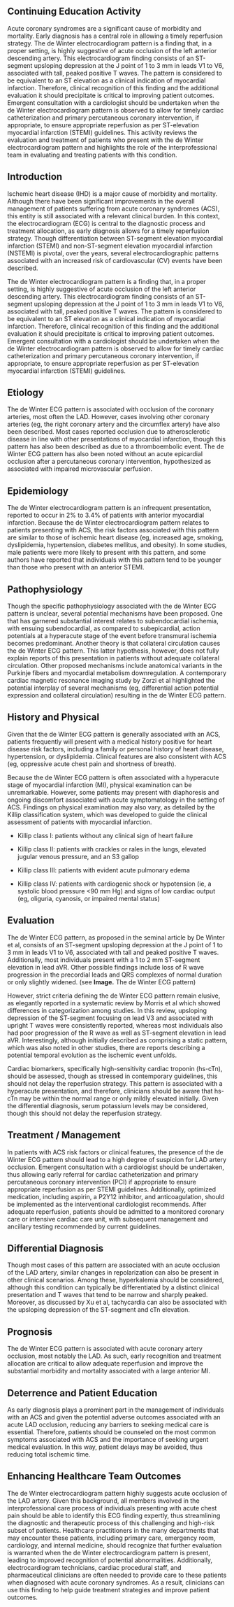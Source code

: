 ## Continuing Education Activity

Acute coronary syndromes are a significant cause of morbidity and mortality. Early diagnosis has a central role in allowing a timely reperfusion strategy. The de Winter electrocardiogram pattern is a finding that, in a proper setting, is highly suggestive of acute occlusion of the left anterior descending artery. This electrocardiogram finding consists of an ST-segment upsloping depression at the J point of 1 to 3 mm in leads V1 to V6, associated with tall, peaked positive T waves. The pattern is considered to be equivalent to an ST elevation as a clinical indication of myocardial infarction. Therefore, clinical recognition of this finding and the additional evaluation it should precipitate is critical to improving patient outcomes. Emergent consultation with a cardiologist should be undertaken when the de Winter electrocardiogram pattern is observed to allow for timely cardiac catheterization and primary percutaneous coronary intervention, if appropriate, to ensure appropriate reperfusion as per ST-elevation myocardial infarction (STEMI) guidelines. This activity reviews the evaluation and treatment of patients who present with the de Winter electrocardiogram pattern and highlights the role of the interprofessional team in evaluating and treating patients with this condition.

## Introduction

Ischemic heart disease (IHD) is a major cause of morbidity and mortality. Although there have been significant improvements in the overall management of patients suffering from acute coronary syndromes (ACS), this entity is still associated with a relevant clinical burden. In this context, the electrocardiogram (ECG) is central to the diagnostic process and treatment allocation, as early diagnosis allows for a timely reperfusion strategy. Though differentiation between ST-segment elevation myocardial infarction (STEMI) and non-ST-segment elevation myocardial infarction (NSTEMI) is pivotal, over the years, several electrocardiographic patterns associated with an increased risk of cardiovascular (CV) events have been described.

The de Winter electrocardiogram pattern is a finding that, in a proper setting, is highly suggestive of acute occlusion of the left anterior descending artery. This electrocardiogram finding consists of an ST-segment upsloping depression at the J point of 1 to 3 mm in leads V1 to V6, associated with tall, peaked positive T waves. The pattern is considered to be equivalent to an ST elevation as a clinical indication of myocardial infarction. Therefore, clinical recognition of this finding and the additional evaluation it should precipitate is critical to improving patient outcomes. Emergent consultation with a cardiologist should be undertaken when the de Winter electrocardiogram pattern is observed to allow for timely cardiac catheterization and primary percutaneous coronary intervention, if appropriate, to ensure appropriate reperfusion as per ST-elevation myocardial infarction (STEMI) guidelines.

## Etiology

The de Winter ECG pattern is associated with occlusion of the coronary arteries, most often the LAD. However, cases involving other coronary arteries (eg, the right coronary artery and the circumflex artery) have also been described. Most cases reported occlusion due to atherosclerotic disease in line with other presentations of myocardial infarction, though this pattern has also been described as due to a thromboembolic event. The de Winter ECG pattern has also been noted without an acute epicardial occlusion after a percutaneous coronary intervention, hypothesized as associated with impaired microvascular perfusion.

## Epidemiology

The de Winter electrocardiogram pattern is an infrequent presentation, reported to occur in 2% to 3.4% of patients with anterior myocardial infarction. Because the de Winter electrocardiogram pattern relates to patients presenting with ACS, the risk factors associated with this pattern are similar to those of ischemic heart disease (eg, increased age, smoking, dyslipidemia, hypertension, diabetes mellitus, and obesity). In some studies, male patients were more likely to present with this pattern, and some authors have reported that individuals with this pattern tend to be younger than those who present with an anterior STEMI.

## Pathophysiology

Though the specific pathophysiology associated with the de Winter ECG pattern is unclear, several potential mechanisms have been proposed. One that has garnered substantial interest relates to subendocardial ischemia, with ensuing subendocardial, as compared to subepicardial, action potentials at a hyperacute stage of the event before transmural ischemia becomes predominant. Another theory is that collateral circulation causes the de Winter ECG pattern. This latter hypothesis, however, does not fully explain reports of this presentation in patients without adequate collateral circulation. Other proposed mechanisms include anatomical variants in the Purkinje fibers and myocardial metabolism downregulation. A contemporary cardiac magnetic resonance imaging study by Zorzi et al highlighted the potential interplay of several mechanisms (eg, differential action potential expression and collateral circulation) resulting in the de Winter ECG pattern.

## History and Physical

Given that the de Winter ECG pattern is generally associated with an ACS, patients frequently will present with a medical history positive for heart disease risk factors, including a family or personal history of heart disease, hypertension, or dyslipidemia. Clinical features are also consistent with ACS (eg, oppressive acute chest pain and shortness of breath).

Because the de Winter ECG pattern is often associated with a hyperacute stage of myocardial infarction (MI), physical examination can be unremarkable. However, some patients may present with diaphoresis and ongoing discomfort associated with acute symptomatology in the setting of ACS. Findings on physical examination may also vary, as detailed by the Killip classification system, which was developed to guide the clinical assessment of patients with myocardial infarction.

  * Killip class I: patients without any clinical sign of heart failure

  * Killip class II: patients with crackles or rales in the lungs, elevated jugular venous pressure, and an S3 gallop

  * Killip class III: patients with evident acute pulmonary edema

  * Killip class IV: patients with cardiogenic shock or hypotension (ie, a systolic blood pressure <90 mm Hg) and signs of low cardiac output (eg, oliguria, cyanosis, or impaired mental status)

## Evaluation

The de Winter ECG pattern, as proposed in the seminal article by De Winter et al, consists of an ST-segment upsloping depression at the J point of 1 to 3 mm in leads V1 to V6, associated with tall and peaked positive T waves. Additionally, most individuals present with a 1 to 2 mm ST-segment elevation in lead aVR. Other possible findings include loss of R wave progression in the precordial leads and QRS complexes of normal duration or only slightly widened. (see **Image.** The de Winter ECG pattern)

However, strict criteria defining the de Winter ECG pattern remain elusive, as elegantly reported in a systematic review by Morris et al which showed differences in categorization among studies. In this review, upsloping depression of the ST-segment focusing on lead V3 and associated with upright T waves were consistently reported, whereas most individuals also had poor progression of the R wave as well as ST-segment elevation in lead aVR. Interestingly, although initially described as comprising a static pattern, which was also noted in other studies, there are reports describing a potential temporal evolution as the ischemic event unfolds.

Cardiac biomarkers, specifically high-sensitivity cardiac troponin (hs-cTn), should be assessed, though as stressed in contemporary guidelines, this should not delay the reperfusion strategy. This pattern is associated with a hyperacute presentation, and therefore, clinicians should be aware that hs-cTn may be within the normal range or only mildly elevated initially. Given the differential diagnosis, serum potassium levels may be considered, though this should not delay the reperfusion strategy.

## Treatment / Management

In patients with ACS risk factors or clinical features, the presence of the de Winter ECG pattern should lead to a high degree of suspicion for LAD artery occlusion. Emergent consultation with a cardiologist should be undertaken, thus allowing early referral for cardiac catheterization and primary percutaneous coronary intervention (PCI) if appropriate to ensure appropriate reperfusion as per STEMI guidelines. Additionally, optimized medication, including aspirin, a P2Y12 inhibitor, and anticoagulation, should be implemented as the interventional cardiologist recommends. After adequate reperfusion, patients should be admitted to a monitored coronary care or intensive cardiac care unit, with subsequent management and ancillary testing recommended by current guidelines.

## Differential Diagnosis

Though most cases of this pattern are associated with an acute occlusion of the LAD artery, similar changes in repolarization can also be present in other clinical scenarios. Among these, hyperkalemia should be considered, although this condition can typically be differentiated by a distinct clinical presentation and T waves that tend to be narrow and sharply peaked. Moreover, as discussed by Xu et al, tachycardia can also be associated with the upsloping depression of the ST-segment and cTn elevation.

## Prognosis

The de Winter ECG pattern is associated with acute coronary artery occlusion, most notably the LAD. As such, early recognition and treatment allocation are critical to allow adequate reperfusion and improve the substantial morbidity and mortality associated with a large anterior MI.

## Deterrence and Patient Education

As early diagnosis plays a prominent part in the management of individuals with an ACS and given the potential adverse outcomes associated with an acute LAD occlusion, reducing any barriers to seeking medical care is essential. Therefore, patients should be counseled on the most common symptoms associated with ACS and the importance of seeking urgent medical evaluation. In this way, patient delays may be avoided, thus reducing total ischemic time.

## Enhancing Healthcare Team Outcomes 

The de Winter electrocardiogram pattern highly suggests acute occlusion of the LAD artery. Given this background, all members involved in the interprofessional care process of individuals presenting with acute chest pain should be able to identify this ECG finding expertly, thus streamlining the diagnostic and therapeutic process of this challenging and high-risk subset of patients. Healthcare practitioners in the many departments that may encounter these patients, including primary care, emergency room, cardiology, and internal medicine, should recognize that further evaluation is warranted when the de Winter electrocardiogram pattern is present, leading to improved recognition of potential abnormalities. Additionally, electrocardiogram technicians, cardiac procedural staff, and pharmaceutical clinicians are often needed to provide care to these patients when diagnosed with acute coronary syndromes. As a result, clinicians can use this finding to help guide treatment strategies and improve patient outcomes.
